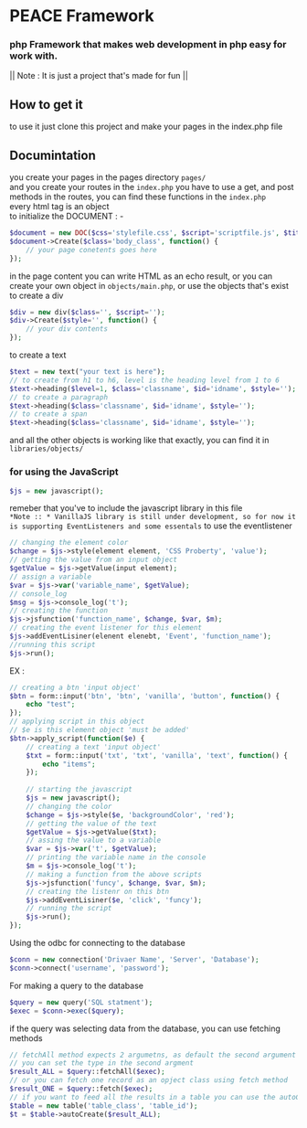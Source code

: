 # PEACE Framework
### php Framework that makes web development in php easy for work with.
|| Note : It is just a project that's made for fun ||
<br>
## How to get it
to use it just clone this project and make your pages in the index.php file
<br>
## Documintation
you create your pages in the pages directory `pages/` <br>
and you create your routes in the `index.php` you have to use a get, and post methods in the routes, you can find these functions in the `index.php`<br>
every html tag is an object
<br>
to initialize the DOCUMENT : -
```php
$document = new DOC($css='stylefile.css', $script='scriptfile.js', $title='pagetitle');
$document->Create($class='body_class', function() {
    // your page conetents goes here
});
```
in the page content you can write HTML as an echo result, or you can create your own object in `objects/main.php`, or use the objects that's exist
to create a div
```php
$div = new div($class='', $script='');
$div->Create($style='', function() {
    // your div contents
});
```
to create a text
```php
$text = new text("your text is here");
// to create from h1 to h6, level is the heading level from 1 to 6
$text->heading($level=1, $class='classname', $id='idname', $style='');
// to create a paragraph
$text->heading($class='classname', $id='idname', $style='');
// to create a span
$text->heading($class='classname', $id='idname', $style='');
```
and all the other objects is working like that exactly, you can find it in `libraries/objects/`

### for using the JavaScript
```php
$js = new javascript();
```
remeber that you've to include the javascript library in this file <br>
`*Note :: * VanillaJS library is still under development, so for now it is supporting EventListeners and some essentals`
to use the eventlistener
```php
// changing the element color
$change = $js->style(element element, 'CSS Proberty', 'value');
// getting the value from an input object
$getValue = $js->getValue(input element);
// assign a variable
$var = $js->var('variable_name', $getValue);
// console_log
$msg = $js->console_log('t');
// creating the function
$js->jsfunction('function_name', $change, $var, $m);
// creating the event listener for this element
$js->addEventLisiner(elenent elenebt, 'Event', 'function_name');
//running this script
$js->run();
```
EX :
```php
// creating a btn 'input object'
$btn = form::input('btn', 'btn', 'vanilla', 'button', function() {
    echo "test";
});
// applying script in this object
// $e is this element object 'must be added'
$btn->apply_script(function($e) {
    // creating a text 'input object'
    $txt = form::input('txt', 'txt', 'vanilla', 'text', function() {
        echo "items";
    });
    
    // starting the javascript
    $js = new javascript();
    // changing the color
    $change = $js->style($e, 'backgroundColor', 'red');
    // getting the value of the text
    $getValue = $js->getValue($txt);
    // assing the value to a variable
    $var = $js->var('t', $getValue);
    // printing the variable name in the console
    $m = $js->console_log('t');
    // making a function from the above scripts
    $js->jsfunction('funcy', $change, $var, $m);
    // creating the listenr on this btn
    $js->addEventLisiner($e, 'click', 'funcy');
    // running the script
    $js->run();
});
```
Using the odbc for connecting to the database
```php
$conn = new connection('Drivaer Name', 'Server', 'Database');
$conn->connect('username', 'password');
```
For making a query to the database
```php
$query = new query('SQL statment');
$exec = $conn->exec($query);
```
if the query was selecting data from the database, you can use fetching methods
```php
// fetchAll method expects 2 argumetns, as default the second argument is set to 'array' but you can set it to 'json',
// you can set the type in the second argment
$result_ALL = $query::fetchAll($exec);
// or you can fetch one record as an opject class using fetch method
$result_ONE = $query::fetch($exec);
// if you want to feed all the results in a table you can use the autoComplete method for the table object
$table = new table('table_class', 'table_id');
$t = $table->autoCreate($result_ALL);
```
